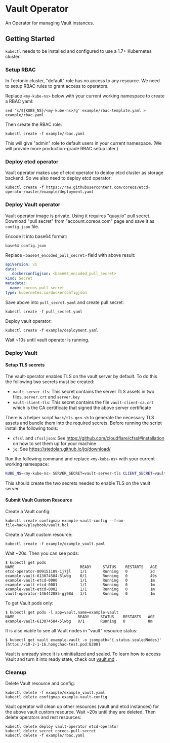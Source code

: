 # Vault Operator

An Operator for managing Vault instances.

## Getting Started

`kubectl` needs to be installed and configured to use a 1.7+ Kubernetes cluster.

### Setup RBAC

In Tectonic cluster, "default" role has no access to any resource.
We need to setup RBAC rules to grant access to operators.

Replace `<my-kube-ns>` below with your current working namespace to
create a RBAC yaml:

```
sed 's/${KUBE_NS}/<my-kube-ns>/g' example/rbac-template.yaml > example/rbac.yaml
```

Then create the RBAC role:

```
kubectl create -f example/rbac.yaml
```

This will give "admin" role to default users in your current namespace.
(We will provide more production-grade RBAC setup later.)

### Deploy etcd operator

Vault operator makes use of etcd operator to deploy etcd cluster as storage backend.
So we also need to deploy etcd operator:

```
kubectl create -f https://raw.githubusercontent.com/coreos/etcd-operator/master/example/deployment.yaml
```

### Deploy Vault operator

Vault operator image is private. Using it requires "quay.io" pull secret.
Download "pull secret" from "account.coreos.com" page and save it as `config.json` file.

Encode it into base64 format:

```
base64 config.json
```

Replace `<base64_encoded_pull_secret>` field with above result:

```yaml
apiVersion: v1
data:
  .dockerconfigjson: <base64_encoded_pull_secret>
kind: Secret
metadata:
  name: coreos-pull-secret
type: kubernetes.io/dockerconfigjson
```

Save above into `pull_secret.yaml` and create pull secret:

```
kubectl create -f pull_secret.yaml
```

Deploy vault operator:

```
kubectl create -f example/deployment.yaml
```

Wait ~10s until vault operator is running.

### Deploy Vault

#### Setup TLS secrets
The vault-operator enables TLS on the vault server by default. To do this the following two secrets must be created:
- `vault-server-tls`: This secret contains the server TLS assets in two files, `server.crt` and `server.key`
- `vault-client-tls`: This secret contains the file `vault-client-ca.crt` which is the CA certificate that signed the above server certificate

There is a helper script `hack/tls-gen.sh` to generate the necessary TLS assets and bundle them into the required secrets.
Before running the script install the following tools:
- `cfssl` and `cfssljson`: See https://github.com/cloudflare/cfssl#installation on how to set them up for your machine
- `jq`: See https://stedolan.github.io/jq/download/

Run the following command and replace `<my-kube-ns>` with your current working namespace:

```bash
KUBE_NS=<my-kube-ns> SERVER_SECRET=vault-server-tls CLIENT_SECRET=vault-client-tls hack/tls-gen.sh
```

This should create the two secrets needed to enable TLS on the vault server.

#### Submit Vault Custom Resource

Create a Vault config:

```
kubectl create configmap example-vault-config --from-file=hack/playbook/vault.hcl
```

Create a Vault custom resource:

```
kubectl create -f example/example_vault.yaml
```

Wait ~20s. Then you can see pods:

```
$ kubectl get pods
NAME                             READY     STATUS    RESTARTS   AGE
etcd-operator-809151189-1j7jl    1/1       Running   0          2d
example-vault-613074584-5lwbg    0/1       Running   0          49s
example-vault-etcd-0000          1/1       Running   0          1m
example-vault-etcd-0001          1/1       Running   0          1m
example-vault-etcd-0002          1/1       Running   0          1m
vault-operator-146442885-gj98d   1/1       Running   0          1m
```

To get Vault pods only:

```
$ kubectl get pods -l app=vault,name=example-vault
NAME                            READY     STATUS    RESTARTS   AGE
example-vault-613074584-5lwbg   0/1       Running   0          8m
```

It is also viable to see all Vault nodes in "vault" resource status:

```
$ kubectl get vault example-vault -o jsonpath='{.status.sealedNodes}'
[https://10-2-1-16.hongchao-test.pod:8200]
```

Vault is unready since it is uninitialized and sealed.
To learn how to access Vault and turn it into ready state, check out [vault.md](./doc/user/vault.md) .


### Cleanup

Delete Vault resource and config:

```
kubectl delete -f example/example_vault.yaml
kubectl delete configmap example-vault-config
```

Vault operator will clean up other resources (vault and etcd instances) for 
the above vault custom resource. Wait ~20s until they are deleted.
Then delete operators and rest resources:

```
kubectl delete deploy vault-operator etcd-operator
kubectl delete secret coreos-pull-secret
kubectl delete -f example/rbac.yaml
```
